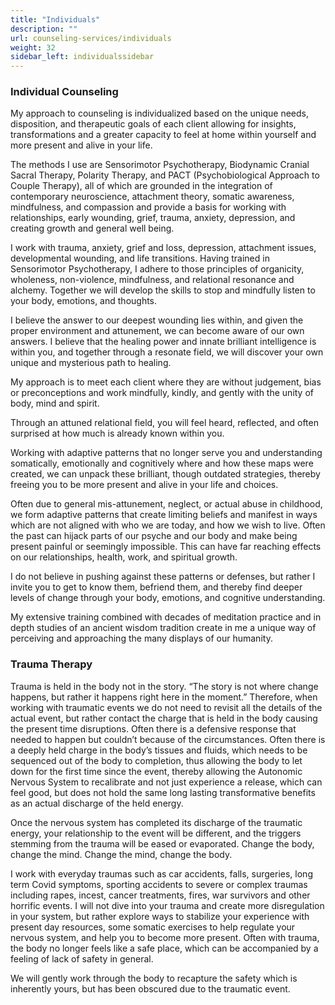 ```yaml
---
title: "Individuals"
description: ""
url: counseling-services/individuals
weight: 32
sidebar_left: individualssidebar
---
```

### Individual Counseling

My approach to counseling is individualized based on the unique needs, disposition, and therapeutic goals of each client allowing for insights, transformations and a greater capacity to feel at home within yourself and more present and alive in your life.

The methods I use are Sensorimotor Psychotherapy, Biodynamic Cranial Sacral Therapy, Polarity Therapy, and PACT (Psychobiological Approach to Couple Therapy), all of which are grounded in the integration of contemporary neuroscience, attachment theory, somatic awareness, mindfulness, and compassion and provide a basis for working with relationships, early wounding, grief, trauma, anxiety, depression, and creating growth and general well being.

I work with trauma, anxiety, grief and loss, depression, attachment issues, developmental wounding, and life transitions. Having trained in Sensorimotor Psychotherapy, I adhere to those principles of organicity, wholeness, non-violence, mindfulness, and relational resonance and alchemy. Together we will develop the skills to stop and mindfully listen to your body, emotions, and thoughts.

I believe the answer to our deepest wounding lies within, and given the proper environment and attunement, we can become aware of our own answers. I believe that the healing power and innate brilliant intelligence is within you, and together through a resonate field, we will discover your own unique and mysterious path to healing.

My approach is to meet each client where they are without judgement, bias or preconceptions and work mindfully, kindly, and gently with the unity of body, mind and spirit.

Through an attuned relational field, you will feel heard, reflected, and often surprised at how much is already known within you.

Working with adaptive patterns that no longer serve you and understanding somatically, emotionally and cognitively where and how these maps were created, we can unpack these brilliant, though outdated strategies, thereby freeing you to be more present and alive in your life and choices.

Often due to general mis-attunement, neglect, or actual abuse in childhood, we form adaptive patterns that create limiting beliefs and manifest in ways which are not aligned with who we are today, and how we wish to live. Often the past can hijack parts of our psyche and our body and make being present painful or seemingly impossible. This can have far reaching effects on our relationships, health, work, and spiritual growth.

I do not believe in pushing against these patterns or defenses, but rather I invite you to get to know them, befriend them, and thereby find deeper levels of change through your body, emotions, and cognitive understanding.

My extensive training combined with decades of meditation practice and in depth studies of an ancient wisdom tradition create in me a unique way of perceiving and approaching the many displays of our humanity.

### Trauma Therapy

Trauma is held in the body not in the story. “The story is not where change happens, but rather it happens right here in the moment.” Therefore, when working with traumatic events we do not need to revisit all the details of the actual event, but rather contact the charge that is held in the body causing the present time disruptions. Often there is a defensive response that needed to happen but couldn’t because of the circumstances. Often there is a deeply held charge in the body’s tissues and fluids, which needs to be sequenced out of the body to completion, thus allowing the body to let down for the first time since the event, thereby allowing the Autonomic Nervous System to recalibrate and not just experience a release, which can feel good, but does not hold the same long lasting transformative benefits as an actual discharge of the held energy.

Once the nervous system has completed its discharge of the traumatic energy, your relationship to the event will be different, and the triggers stemming from the trauma will be eased or evaporated. Change the body, change the mind. Change the mind, change the body.

I work with everyday traumas such as car accidents, falls, surgeries, long term Covid symptoms, sporting accidents to severe or complex traumas including rapes, incest, cancer treatments, fires, war survivors and other horrific events. I will not dive into your trauma and create more disregulation in your system, but rather explore ways to stabilize your experience with present day resources, some somatic exercises to help regulate your nervous system, and help you to become more present. Often with trauma, the body no longer feels like a safe place, which can be accompanied by a feeling of lack of safety in general.

We will gently work through the body to recapture the safety which is inherently yours, but has been obscured due to the traumatic event.
